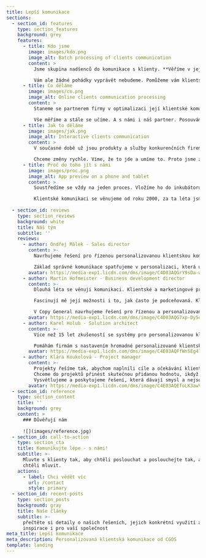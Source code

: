 ```yaml
---
title: Lepší komunikace
sections:
  - section_id: features
    type: section_features
    background: grey
    features:
      - title: Kdo jsme
        image: images/kdo.png
        image_alt: Batch processing of clients communication
        content: >
          Jsme skupina nadšenců do komunikace s klienty. **Věříme v její téměř kouzelnou moc.** Ověřili jsem si v praxi, že když se vezme za správný konec, dokáže skály klientské nepřístupnosti lámat, plnit poloprázdné buňky finančních výkazů a vysekat firmu ze spárů sedmihlavého draka běsnící konkurence.

          Vám ale žádné pohádky vyprávět nebudeme. Pomůžeme vám klientskou komunikaci zkrotit, osedlat a využít jako svou jedinečnou konkurenční výhodu.
      - title: Co děláme
        image: images/co.png
        image_alt: Online clients communication processing
        content: >
          Staneme se partnerem firmy v optimalizaci její klientské komunikace. Společně hledáme ideální cesty ke každému segmentu jejích klientů. Odpovídáme na klíčové otázky: **Co sdělit? Kdy? A jak často? Jakým kanálem? Jakým tónem?** Špatné cesty rušíme, křivé cesty narovnáváme, moderní cesty kombinujeme s klasickými.

          Vše měříme a stále se učíme. A s námi i náš partner. Posouváme jeho smýšlení o komunikaci s klienty a ukazujeme mu, čeho je možné dosáhnout. Leckdy i rychle a se zanedbatelnými náklady.
      - title: Jak to děláme
        image: images/jak.png
        image_alt: Interactive clients communication
        content: >
          V současné době už jsou produkty a služby konkurenčních firem velmi podobné, o obchodním úspěchu tak často rozhoduje styl komunikace. A může dokonce rozhodovat i o bytí či nebytí firmy. Nastává doba renesance klientské komunikace.  

          Chceme změny rychle. Víme, že to jde a umíme to. Proto jsme založili uvnitř naší mateřské společnosti Copy General **inkubátor, který je volný a svobodný ve svém rozhodování,** flexibilní v přístupu k novým řešením a plný energie při jejich ladění a implementování. Jsme tu hlavně pro firmy, které jsou v pasti své vlastní velikosti a složitých procesů.
      - title: Proč do toho jít s námi
        image: images/proc.png
        image_alt: App preview on a phone and tablet
        content: >
          Soustředíme se vždy na jeden proces. Vložíme ho do inkubátoru a **vypipláme ho jako malé miminko.** Když je schopný samostatné existence, vracíme ho do firmy.

          Klientské komunikaci se věnujeme od roku 2000, za ta léta jsme získali spoustu zkušeností z nejrůznějších prostředí. Přidejte k tomu špičkové technologie a nadšení do hledání nových postupů. Tak to je náš recept na úspěch.
     
  - section_id: reviews
    type: section_reviews
    background: white
    title: Náš tým
    subtitle: ''
    reviews:
      - author: Ondřej Málek - Sales director
        content: >-
          Navrhujeme řešení pro řízenou personalizovanou klientskou komunikace. Zaměřujeme se na custemer experience, který by měl komunikaci provázet. Až už se jedná o vzhled či obsah dokumentů, tak i o použitý kanál, kterým s klientem komunikujeme.

          Základ správné komunikace spatřujeme v personalizaci, která umocňuje klientský zážitek. Mapování customer journey nám napomáhá ladit proces komunikace a co nejpřesněji klienta oslovovat
        avatar: https://media-exp1.licdn.com/dms/image/C4D03AQGrY9sDa-wwGw/profile-displayphoto-shrink_200_200/0/1613456880719?e=1620864000&v=beta&t=-a00NxcUEuWfdKJh7JcQ0xBMaBTQxsTKkdKwjUQS8-M
      - author: Martin Hofmeister - Business development director
        content: >-
          Dlouhá léta se věnuji komunikaci. Klientské a marketingové pro své korporátní zákazníky, obchodní pro kolegy obchodníky i osobní, pro mojí vlastní potřebu. 

          Fascinují mě její možnosti i to, jak často je podceňovaná. Klientská komunikace je obchodním nástrojem budoucnosti a zásadně ovlivňuje přízeň klientů a úspěch firmy.

          V Copy General navrhujeme řešení pro řízenou a personalizovanou komunikace s klienty. Přinášíme pozitivní customer experience, který by měl komunikaci provázet. Až už se jedná o vzhled či obsah dokumentů, tak i o použitý kanál, kterým s klientem komunikujeme.
        avatar: https://media-exp1.licdn.com/dms/image/C4D03AQG7xp-Dy5oKmQ/profile-displayphoto-shrink_200_200/0/1613651308050?e=1620864000&v=beta&t=lrAYbz9t_-bMZOqE0gZBiezxFocafOw6LNOZaG_XCa4
      - author: Karel Holub - Solution architect
        content: >-
          Více než 15 let zkušeností se systémy pro personalizovanou klientskou komunikaci. 

          Pomáhám firmám s nastavením hromadné personalizované klientské komunikace, zlepšením zákaznické zkušenosti a budováním image značky skrze inteligentní komunikaci.
        avatar: https://media-exp1.licdn.com/dms/image/C4E03AQFfWn5Eg4lvpQ/profile-displayphoto-shrink_200_200/0/1614254279530?e=1620864000&v=beta&t=KqwBv-ljXBd2pXt4MwbhuGx0u4sCMEM0VjgPYvxyt0Q
      - author: Klára Koukolová - Project manager
        content: >-
          Projekty řešíme tak, abychom naplnili cíle a očekávání klienta, ale zároveň zachovali agilitu a inovace. 
          Chceme do projektů přinést skutečnou přidanou hodnotu, ikdyž to někdy znamená, že na některé požadavky klientů říkame NE. 
          Vysvětlujeme a poskytujeme řešení, která dávají smysl a nejsou jen chaotickým pobíháním na místě, ale opravdovým pohybem vpřed.
        avatar: https://media-exp1.licdn.com/dms/image/C4E03AQEfoLK3awVQ6w/profile-displayphoto-shrink_200_200/0/1605088148944?e=1620864000&v=beta&t=a2GZi40o3MvI4qhsKgs3uW3wZYtUiQuzLnt_Ef1s1ko
  - section_id: reference
    type: section_content
    title: ''
    background: grey
    content: > 
      ### Důvěřují nám 
      
      ![](images/reference.jpg)        
  - section_id: call-to-action
    type: section_cta
    title: Komunikujte lépe - s námi!
    subtitle: >-
      Mluvte s klienty tak, aby chtěli poslouchat a poslouchejte tak, aby s vámi
      chtěli mluvit.
    actions:
      - label: Chci vědět víc
        url: /contact
        style: primary
  - section_id: recent-posts
    type: section_posts
    background: gray
    title: Naše články
    subtitle: >-
      přečtěte si detaily o našich řešeních, jejich konkrétní využití a
      inspirace i pro vaší společnost
meta_title: Lepší komunikace
meta_description: Personalizovaná klientská komunikace od CGOS
template: landing
---
```

